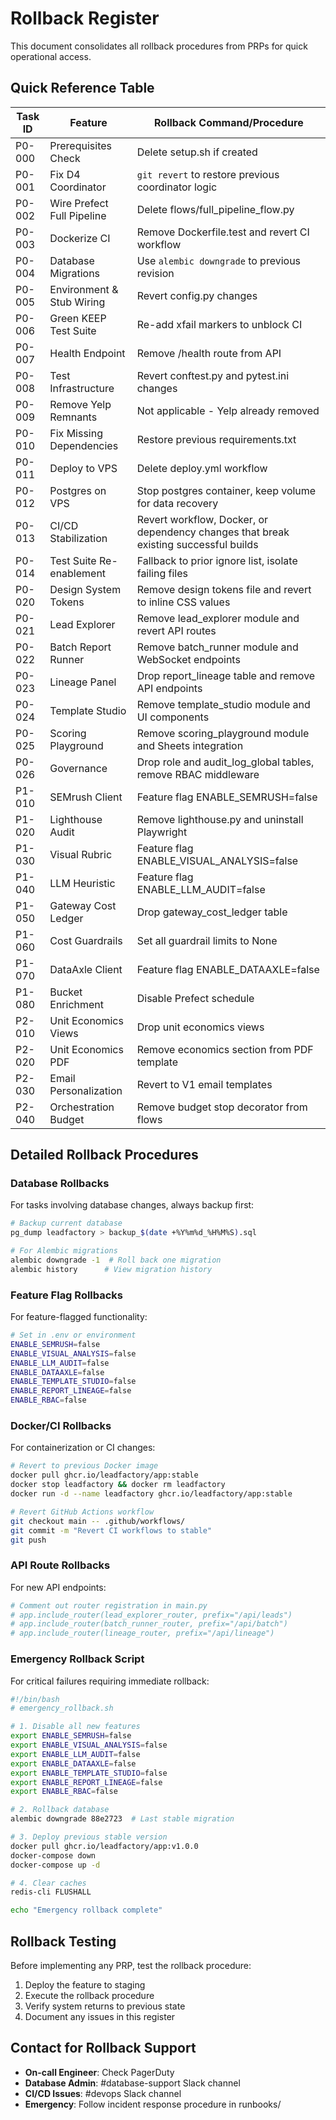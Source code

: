 # Rollback Register

This document consolidates all rollback procedures from PRPs for quick operational access.

## Quick Reference Table

| Task ID | Feature | Rollback Command/Procedure |
|---------|---------|---------------------------|
| P0-000 | Prerequisites Check | Delete setup.sh if created |
| P0-001 | Fix D4 Coordinator | `git revert` to restore previous coordinator logic |
| P0-002 | Wire Prefect Full Pipeline | Delete flows/full_pipeline_flow.py |
| P0-003 | Dockerize CI | Remove Dockerfile.test and revert CI workflow |
| P0-004 | Database Migrations | Use `alembic downgrade` to previous revision |
| P0-005 | Environment & Stub Wiring | Revert config.py changes |
| P0-006 | Green KEEP Test Suite | Re-add xfail markers to unblock CI |
| P0-007 | Health Endpoint | Remove /health route from API |
| P0-008 | Test Infrastructure | Revert conftest.py and pytest.ini changes |
| P0-009 | Remove Yelp Remnants | Not applicable - Yelp already removed |
| P0-010 | Fix Missing Dependencies | Restore previous requirements.txt |
| P0-011 | Deploy to VPS | Delete deploy.yml workflow |
| P0-012 | Postgres on VPS | Stop postgres container, keep volume for data recovery |
| P0-013 | CI/CD Stabilization | Revert workflow, Docker, or dependency changes that break existing successful builds |
| P0-014 | Test Suite Re-enablement | Fallback to prior ignore list, isolate failing files |
| P0-020 | Design System Tokens | Remove design tokens file and revert to inline CSS values |
| P0-021 | Lead Explorer | Remove lead_explorer module and revert API routes |
| P0-022 | Batch Report Runner | Remove batch_runner module and WebSocket endpoints |
| P0-023 | Lineage Panel | Drop report_lineage table and remove API endpoints |
| P0-024 | Template Studio | Remove template_studio module and UI components |
| P0-025 | Scoring Playground | Remove scoring_playground module and Sheets integration |
| P0-026 | Governance | Drop role and audit_log_global tables, remove RBAC middleware |
| P1-010 | SEMrush Client | Feature flag ENABLE_SEMRUSH=false |
| P1-020 | Lighthouse Audit | Remove lighthouse.py and uninstall Playwright |
| P1-030 | Visual Rubric | Feature flag ENABLE_VISUAL_ANALYSIS=false |
| P1-040 | LLM Heuristic | Feature flag ENABLE_LLM_AUDIT=false |
| P1-050 | Gateway Cost Ledger | Drop gateway_cost_ledger table |
| P1-060 | Cost Guardrails | Set all guardrail limits to None |
| P1-070 | DataAxle Client | Feature flag ENABLE_DATAAXLE=false |
| P1-080 | Bucket Enrichment | Disable Prefect schedule |
| P2-010 | Unit Economics Views | Drop unit economics views |
| P2-020 | Unit Economics PDF | Remove economics section from PDF template |
| P2-030 | Email Personalization | Revert to V1 email templates |
| P2-040 | Orchestration Budget | Remove budget stop decorator from flows |

## Detailed Rollback Procedures

### Database Rollbacks

For tasks involving database changes, always backup first:
```bash
# Backup current database
pg_dump leadfactory > backup_$(date +%Y%m%d_%H%M%S).sql

# For Alembic migrations
alembic downgrade -1  # Roll back one migration
alembic history      # View migration history
```

### Feature Flag Rollbacks

For feature-flagged functionality:
```bash
# Set in .env or environment
ENABLE_SEMRUSH=false
ENABLE_VISUAL_ANALYSIS=false
ENABLE_LLM_AUDIT=false
ENABLE_DATAAXLE=false
ENABLE_TEMPLATE_STUDIO=false
ENABLE_REPORT_LINEAGE=false
ENABLE_RBAC=false
```

### Docker/CI Rollbacks

For containerization or CI changes:
```bash
# Revert to previous Docker image
docker pull ghcr.io/leadfactory/app:stable
docker stop leadfactory && docker rm leadfactory
docker run -d --name leadfactory ghcr.io/leadfactory/app:stable

# Revert GitHub Actions workflow
git checkout main -- .github/workflows/
git commit -m "Revert CI workflows to stable"
git push
```

### API Route Rollbacks

For new API endpoints:
```python
# Comment out router registration in main.py
# app.include_router(lead_explorer_router, prefix="/api/leads")
# app.include_router(batch_runner_router, prefix="/api/batch")
# app.include_router(lineage_router, prefix="/api/lineage")
```

### Emergency Rollback Script

For critical failures requiring immediate rollback:
```bash
#!/bin/bash
# emergency_rollback.sh

# 1. Disable all new features
export ENABLE_SEMRUSH=false
export ENABLE_VISUAL_ANALYSIS=false
export ENABLE_LLM_AUDIT=false
export ENABLE_DATAAXLE=false
export ENABLE_TEMPLATE_STUDIO=false
export ENABLE_REPORT_LINEAGE=false
export ENABLE_RBAC=false

# 2. Rollback database
alembic downgrade 88e2723  # Last stable migration

# 3. Deploy previous stable version
docker pull ghcr.io/leadfactory/app:v1.0.0
docker-compose down
docker-compose up -d

# 4. Clear caches
redis-cli FLUSHALL

echo "Emergency rollback complete"
```

## Rollback Testing

Before implementing any PRP, test the rollback procedure:
1. Deploy the feature to staging
2. Execute the rollback procedure
3. Verify system returns to previous state
4. Document any issues in this register

## Contact for Rollback Support

- **On-call Engineer**: Check PagerDuty
- **Database Admin**: #database-support Slack channel
- **CI/CD Issues**: #devops Slack channel
- **Emergency**: Follow incident response procedure in runbooks/
